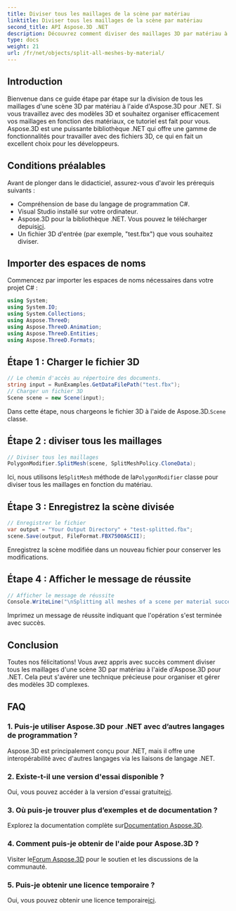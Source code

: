 ```yaml
---
title: Diviser tous les maillages de la scène par matériau
linktitle: Diviser tous les maillages de la scène par matériau
second_title: API Aspose.3D .NET
description: Découvrez comment diviser des maillages 3D par matériau à l'aide d'Aspose.3D pour .NET. Suivez notre guide étape par étape pour une organisation et une gestion efficaces des modèles 3D.
type: docs
weight: 21
url: /fr/net/objects/split-all-meshes-by-material/
---
```

## Introduction
Bienvenue dans ce guide étape par étape sur la division de tous les maillages d'une scène 3D par matériau à l'aide d'Aspose.3D pour .NET. Si vous travaillez avec des modèles 3D et souhaitez organiser efficacement vos maillages en fonction des matériaux, ce tutoriel est fait pour vous. Aspose.3D est une puissante bibliothèque .NET qui offre une gamme de fonctionnalités pour travailler avec des fichiers 3D, ce qui en fait un excellent choix pour les développeurs.
## Conditions préalables
Avant de plonger dans le didacticiel, assurez-vous d'avoir les prérequis suivants :
- Compréhension de base du langage de programmation C#.
- Visual Studio installé sur votre ordinateur.
-  Aspose.3D pour la bibliothèque .NET. Vous pouvez le télécharger depuis[ici](https://releases.aspose.com/3d/net/).
- Un fichier 3D d'entrée (par exemple, "test.fbx") que vous souhaitez diviser.
## Importer des espaces de noms
Commencez par importer les espaces de noms nécessaires dans votre projet C# :
```csharp
using System;
using System.IO;
using System.Collections;
using Aspose.ThreeD;
using Aspose.ThreeD.Animation;
using Aspose.ThreeD.Entities;
using Aspose.ThreeD.Formats;
```
## Étape 1 : Charger le fichier 3D
```csharp
// Le chemin d'accès au répertoire des documents.
string input = RunExamples.GetDataFilePath("test.fbx");
// Charger un fichier 3D
Scene scene = new Scene(input);
```
 Dans cette étape, nous chargeons le fichier 3D à l'aide de Aspose.3D.`Scene` classe.
## Étape 2 : diviser tous les maillages
```csharp
// Diviser tous les maillages
PolygonModifier.SplitMesh(scene, SplitMeshPolicy.CloneData);
```
 Ici, nous utilisons le`SplitMesh` méthode de la`PolygonModifier` classe pour diviser tous les maillages en fonction du matériau.
## Étape 3 : Enregistrez la scène divisée
```csharp
// Enregistrer le fichier
var output = "Your Output Directory" + "test-splitted.fbx";
scene.Save(output, FileFormat.FBX7500ASCII);
```
Enregistrez la scène modifiée dans un nouveau fichier pour conserver les modifications.
## Étape 4 : Afficher le message de réussite
```csharp
// Afficher le message de réussite
Console.WriteLine("\nSplitting all meshes of a scene per material successfully.\nFile saved at " + output);
```
Imprimez un message de réussite indiquant que l'opération s'est terminée avec succès.
## Conclusion
Toutes nos félicitations! Vous avez appris avec succès comment diviser tous les maillages d'une scène 3D par matériau à l'aide d'Aspose.3D pour .NET. Cela peut s'avérer une technique précieuse pour organiser et gérer des modèles 3D complexes.
## FAQ
### 1. Puis-je utiliser Aspose.3D pour .NET avec d’autres langages de programmation ?
Aspose.3D est principalement conçu pour .NET, mais il offre une interopérabilité avec d'autres langages via les liaisons de langage .NET.
### 2. Existe-t-il une version d'essai disponible ?
 Oui, vous pouvez accéder à la version d'essai gratuite[ici](https://releases.aspose.com/).
### 3. Où puis-je trouver plus d’exemples et de documentation ?
 Explorez la documentation complète sur[Documentation Aspose.3D](https://reference.aspose.com/3d/net/).
### 4. Comment puis-je obtenir de l'aide pour Aspose.3D ?
 Visiter le[Forum Aspose.3D](https://forum.aspose.com/c/3d/18) pour le soutien et les discussions de la communauté.
### 5. Puis-je obtenir une licence temporaire ?
 Oui, vous pouvez obtenir une licence temporaire[ici](https://purchase.aspose.com/temporary-license/).